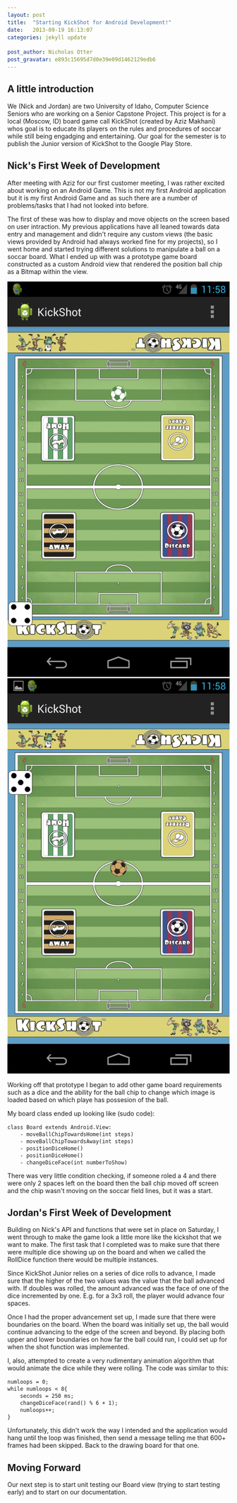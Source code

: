 ```yaml
---
layout: post
title:  "Starting KickShot for Android Development!"
date:   2013-09-19 16:13:07
categories: jekyll update

post_author: Nicholas Otter
post_gravatar: e893c15695d7d0e39e09d1462129edb6
---
```


A little introduction
------

We (Nick and Jordan) are two University of Idaho, Computer Science Seniors who are working on a Senior Capstone Project. This project is for a local (Moscow, ID) board game call KickShot (created by Aziz Makhani) whos goal is to educate its players on the rules and procedures of soccar while still being engadging and entertaining. Our goal for the semester is to publish the Junior version of KickShot to the Google Play Store.

Nick's First Week of Development
------
After meeting with Aziz for our first customer meeting, I was rather excited about working on an Android Game. This is not my first Android application but it is my first Android Game and as such there are a number of problems/tasks that I had not looked into before. 

The first of these was how to display and move objects on the screen based on user intraction. My previous applications have all leaned towards data entry and management and didn't require any custom views (the basic views provided by Android had always worked fine for my projects), so I went home and started trying different solutions to manipulate a ball on a soccar board. What I ended up with was a prototype game board constructed as a custom Android view that rendered the position ball chip as a Bitmap within the view.

![Prototype 1 - Home][1]
![Prototype 1 - Away][2]

Working off that prototype I began to add other game board requirements such as a dice and the ability for the ball chip to change which image is loaded based on which playe has possesion of the ball.

My board class ended up looking like (sudo code):

```
class Board extends Android.View:
    - moveBallChipTowardsHome(int steps)
    - moveBallChipTowardsAway(int steps)
    - positionDiceHome()
    - positionDiceHome()
    - changeDiceFace(int numberToShow)

```

There was very little condition checking, if someone roled a 4 and there were only 2 spaces left on the board then the ball chip moved off screen and the chip wasn't moving on the soccar field lines, but it was a start.

Jordan's First Week of Development
-----

Building on Nick's API and functions that were set in place on Saturday, I went through to make the game look a little more like the kickshot that we want to make. The first task that I completed was to make sure that there were multiple dice showing up on the board and when we called the RollDice function there would be multiple instances.

Since KickShot Junior relies on a series of dice rolls to advance, I made sure that the higher of the two values was the value that the ball advanced with. If doubles was rolled, the amount advanced was the face of one of the dice incremented by one. E.g. for a 3x3 roll, the player would advance four spaces.

Once I had the proper advancement set up, I made sure that there were boundaries on the board. When the board was initially set up, the ball would continue advancing to the edge of the screen and beyond. By placing both upper and lower boundaries on how far the ball could run, I could set up for when the shot function was implemented.

I, also, attempted to create a very rudimentary animation algorithm that would animate the dice while they were rolling. The code was similar to this:

```
numloops = 0;
while numloops < 8{
    seconds = 250 ms;
    changeDiceFace(rand() % 6 + 1);
    numloops++;
}
```

Unfortunately, this didn't work the way I intended and the application would hang until the loop was finished, then send a message telling me that 600+ frames had been skipped. Back to the drawing board for that one.

Moving Forward
------

Our next step is to start unit testing our Board view (trying to start testing early) and to start on our documentation.

[1]: /images/screenshots/Screenshot_2013-09-14-prototype1-home.png "Prototype 1 - Home"
[2]: /images/screenshots/Screenshot_2013-09-14-prototype1-away.png "Prototype 1 - Away"

